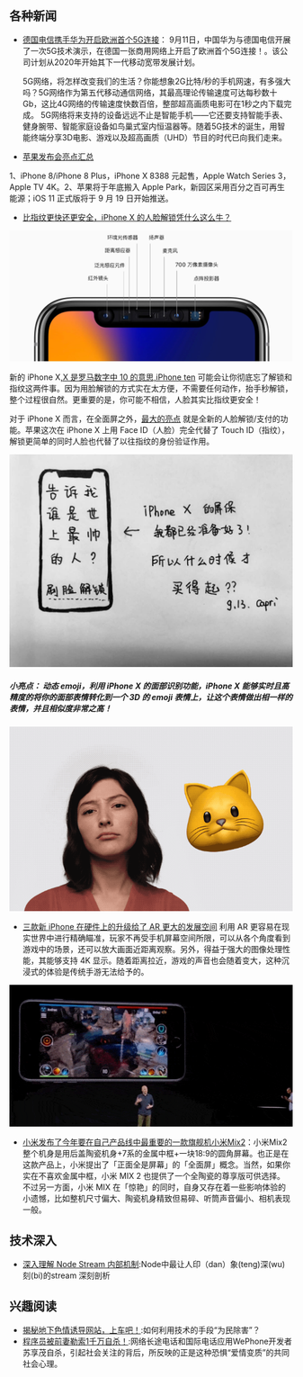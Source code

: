 
## 各种新闻
- [德国电信携手华为开启欧洲首个5G连接](http://finance.sina.com.cn/stock/usstock/c/2017-09-11/doc-ifykusey7982147.shtml)：
 9月11日，中国华为与德国电信开展了一次5G技术演示，在德国一张商用网络上开启了欧洲首个5G连接！。该公司计划从2020年开始其下一代移动宽带发展计划。
 
  5G网络，将怎样改变我们的生活？你能想象2G比特/秒的手机网速，有多强大吗？5G网络作为第五代移动通信网络，其最高理论传输速度可达每秒数十Gb，这比4G网络的传输速度快数百倍，整部超高画质电影可在1秒之内下载完成。 5G网络将来支持的设备远远不止是智能手机——它还要支持智能手表、健身腕带、智能家庭设备如鸟巢式室内恒温器等。随着5G技术的诞生，用智能终端分享3D电影、游戏以及超高画质（UHD）节目的时代已向我们走来。
 
- [苹果发布会亮点汇总](http://www.geekpark.net/news/222207)

1、iPhone 8/iPhone 8 Plus，iPhone X 8388 元起售，Apple Watch Series 3，Apple TV 4K。2、苹果将于年底搬入 Apple Park，新园区采用百分之百可再生能源；iOS 11 正式版将于 9 月 19 日开始推送。

- [比指纹更快还更安全，iPhone X 的人脸解锁凭什么这么牛？](http://www.geekpark.net/news/222209)

![](https://raw.githubusercontent.com/EHDFE/ehdfe-weekly/master/assets/012-01.jpg)

新的 iPhone X[,X 是罗马数字中 10 的意思,iPhone ten](http://www.geekpark.net/news/222209) 可能会让你彻底忘了解锁和指纹这两件事。因为用脸解锁的方式实在太方便，不需要任何动作，抬手秒解锁，整个过程很自然。更重要的是，你可能不相信，人脸其实比指纹更安全！

对于 iPhone X 而言，在全面屏之外，[最大的亮点](https://github.com/EHDFE/ehdfe-weekly/blob/master/assets/020-06.jpg) 就是全新的人脸解锁/支付的功能。苹果这次在 iPhone X 上用 Face ID（人脸）完全代替了 Touch ID（指纹），解锁更简单的同时人脸也代替了以往指纹的身份验证作用。

![](https://raw.githubusercontent.com/EHDFE/ehdfe-weekly/master/assets/020-07.jpg)


##### 小亮点： 动态 emoji，利用 iPhone X 的面部识别功能，iPhone X 能够实时且高精度的将你的面部表情转化到一个 3D 的 emoji 表情上，让这个表情做出相一样的表情，并且相似度非常之高！

![](https://raw.githubusercontent.com/EHDFE/ehdfe-weekly/master/assets/020-001.gif)

- [三款新 iPhone 在硬件上的升级给了 AR 更大的发展空间](http://www.geekpark.net/news/222210)
利用 AR 更容易在现实世界中进行精确瞄准，玩家不再受手机屏幕空间所限，可以从各个角度看到游戏中的场景，还可以放大画面近距离观察。另外，得益于强大的图像处理性能，其能够支持 4K 显示。随着距离拉近，游戏的声音也会随着变大，这种沉浸式的体验是传统手游无法给予的。

![](https://raw.githubusercontent.com/EHDFE/ehdfe-weekly/master/assets/020-08.gif)

- [小米发布了今年要在自己产品线中最重要的一款旗舰机小米Mix2](http://www.geekpark.net/news/222166)：小米Mix2整个机身是用后盖陶瓷机身+7系的金属中框+一块18:9的圆角屏幕。也正是在这款产品上，小米提出了「正面全是屏幕」的「全面屏」概念。当然，如果你实在不喜欢金属中框，小米 MIX 2 也提供了一个全陶瓷的尊享版可供选择。不过另一方面，小米 MIX 在「惊艳」的同时，自身又存在着一些影响体验的小遗憾，比如整机尺寸偏大、陶瓷机身精致但易碎、听筒声音偏小、相机表现一般。


## 技术深入
- [深入理解 Node Stream 内部机制](http://mp.weixin.qq.com/s?__biz=MzAxMjA5ODQwMQ==&mid=2455058824&idx=1&sn=ee11da0c41f5fa2e19e84c798d9fa6b1&chksm=8c169786bb611e908972b10dd115f4f101302a0217746f7bd8e8a8f221311e336267dba39ac8&mpshare=1&scene=23&srcid=0913I0WgGJYNgPGb7NV1r6FX#rd):Node中最让人印（dan）象(teng)深(wu)刻(bi)的stream 深刻剖析

## 兴趣阅读

- [揭秘地下色情诱导网站，上车吧！](https://zhuanlan.zhihu.com/p/29184710):如何利用技术的手段“为民除害”？
- [程序员被前妻勒索1千万自杀！](http://news.ifeng.com/a/20170912/51961394_0.shtml):网络长途电话和国际电话应用WePhone开发者苏享茂自杀，引起社会关注的背后，所反映的正是这种恐惧“爱情变质”的共同社会心理。



